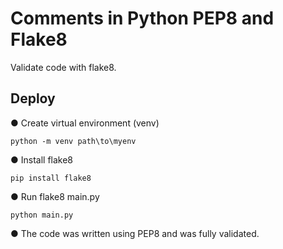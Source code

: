 
# Comments in Python PEP8 and Flake8 

Validate code with flake8.

## Deploy

● Create virtual environment (venv)
```
python -m venv path\to\myenv
```
● Install flake8
```
pip install flake8
```

● Run flake8 main.py
```
python main.py
```
● The code was written using PEP8 and was fully validated.
